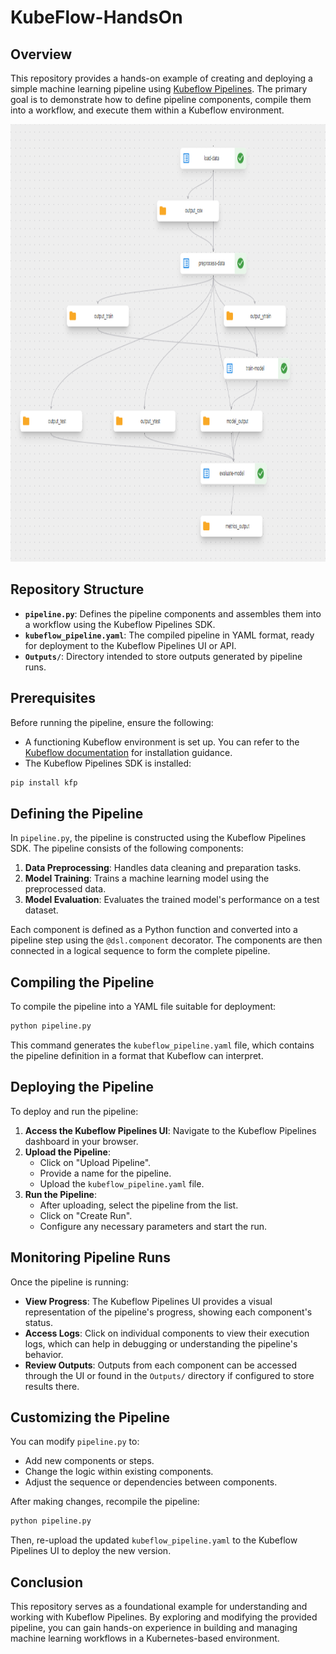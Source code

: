 
# KubeFlow-HandsOn

## Overview

This repository provides a hands-on example of creating and deploying a simple machine learning pipeline using [Kubeflow Pipelines](https://www.kubeflow.org/docs/components/pipelines/). The primary goal is to demonstrate how to define pipeline components, compile them into a workflow, and execute them within a Kubeflow environment.

<img src="https://github.com/Abeshith/KubeFlow-HandsOn/blob/main/Outputs/workflow.png?raw=true" alt="Kubeflow Workflow" width="100%" height="700px">


## Repository Structure

- **`pipeline.py`**: Defines the pipeline components and assembles them into a workflow using the Kubeflow Pipelines SDK.
- **`kubeflow_pipeline.yaml`**: The compiled pipeline in YAML format, ready for deployment to the Kubeflow Pipelines UI or API.
- **`Outputs/`**: Directory intended to store outputs generated by pipeline runs.

## Prerequisites

Before running the pipeline, ensure the following:

- A functioning Kubeflow environment is set up. You can refer to the [Kubeflow documentation](https://www.kubeflow.org/docs/started/installing-kubeflow/) for installation guidance.
- The Kubeflow Pipelines SDK is installed:

```bash
pip install kfp
```

## Defining the Pipeline

In `pipeline.py`, the pipeline is constructed using the Kubeflow Pipelines SDK. The pipeline consists of the following components:

1. **Data Preprocessing**: Handles data cleaning and preparation tasks.
2. **Model Training**: Trains a machine learning model using the preprocessed data.
3. **Model Evaluation**: Evaluates the trained model's performance on a test dataset.

Each component is defined as a Python function and converted into a pipeline step using the `@dsl.component` decorator. The components are then connected in a logical sequence to form the complete pipeline.

## Compiling the Pipeline

To compile the pipeline into a YAML file suitable for deployment:

```bash
python pipeline.py
```

This command generates the `kubeflow_pipeline.yaml` file, which contains the pipeline definition in a format that Kubeflow can interpret.

## Deploying the Pipeline

To deploy and run the pipeline:

1. **Access the Kubeflow Pipelines UI**: Navigate to the Kubeflow Pipelines dashboard in your browser.
2. **Upload the Pipeline**:
   - Click on "Upload Pipeline".
   - Provide a name for the pipeline.
   - Upload the `kubeflow_pipeline.yaml` file.
3. **Run the Pipeline**:
   - After uploading, select the pipeline from the list.
   - Click on "Create Run".
   - Configure any necessary parameters and start the run.

## Monitoring Pipeline Runs

Once the pipeline is running:

- **View Progress**: The Kubeflow Pipelines UI provides a visual representation of the pipeline's progress, showing each component's status.
- **Access Logs**: Click on individual components to view their execution logs, which can help in debugging or understanding the pipeline's behavior.
- **Review Outputs**: Outputs from each component can be accessed through the UI or found in the `Outputs/` directory if configured to store results there.

## Customizing the Pipeline

You can modify `pipeline.py` to:

- Add new components or steps.
- Change the logic within existing components.
- Adjust the sequence or dependencies between components.

After making changes, recompile the pipeline:

```bash
python pipeline.py
```

Then, re-upload the updated `kubeflow_pipeline.yaml` to the Kubeflow Pipelines UI to deploy the new version.

## Conclusion

This repository serves as a foundational example for understanding and working with Kubeflow Pipelines. By exploring and modifying the provided pipeline, you can gain hands-on experience in building and managing machine learning workflows in a Kubernetes-based environment.
